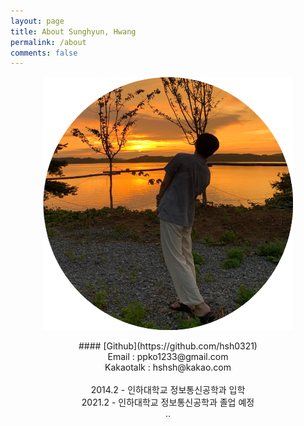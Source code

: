 ```yaml
---
layout: page
title: About Sunghyun, Hwang
permalink: /about
comments: false
---
```

<p align="center"><img src="../assets/images/hsh.png"></p>


<center>
#### [Github](https://github.com/hsh0321)<br/>
Email : ppko1233@gmail.com<br/>
Kakaotalk : hshsh@kakao.com<br/>
<br/>
2014.2 - 인하대학교 정보통신공학과 입학<br/>
2021.2 - 인하대학교 정보통신공학과 졸업 예정<br/>
..
<center/>
